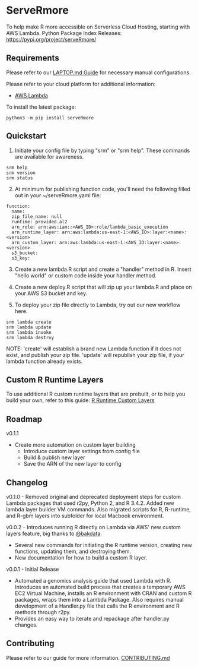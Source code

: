 # ServeRmore

To help make R more accessible on Serverless Cloud Hosting, starting with AWS Lambda.
Python Package Index Releases: https://pypi.org/project/serveRmore/

## Requirements

Please refer to our [LAPTOP.md Guide](https://github.com/Origent/ServeRmore/blob/master/LAPTOP.md) for necessary manual configurations.

Please refer to your cloud platform for additional information:
* [AWS Lambda](AWS.md)

To install the latest package:
```
python3 -m pip install serveRmore
```

## Quickstart

1. Initiate your config file by typing "srm" or "srm help". These commands are available for awareness.  
```
srm help
srm version
srm status
```

2. At minimum for publishing function code, you'll need the following filled out in your ~/serveRmore.yaml file:
```
function:
  name:
  zip_file_name: null
  runtime: provided.al2
  arn_role: arn:aws:iam::<AWS_ID>:role/lambda_basic_execution
  arn_runtime_layer: arn:aws:lambda:us-east-1:<AWS_ID>:layer:<name>:<version>
  arn_custom_layer: arn:aws:lambda:us-east-1:<AWS_ID:layer:<name>:<version>
  s3_bucket:
  s3_key:
```

3. Create a new lambda.R script and create a "handler" method in R.  Insert "hello world" or custom code inside your handler method.

4. Create a new deploy.R script that will zip up your lambda.R and place on your AWS S3 bucket and key.

5. To deploy your zip file directly to Lambda, try out our new workflow here.
```
srm lambda create
srm lambda update
srm lambda invoke
srm lambda destroy
```

NOTE: 'create' will establish a brand new Lambda function if it does not exist, and publish your zip file.  'update' will republish your zip file, if your lambda function already exists.  

## Custom R Runtime Layers

To use additional R custom runtime layers that are prebuilt, or to help you build your own, refer to this guide: [R Runtime Custom Layers](custom_layer/README.md)

## Roadmap

v0.1.1
* Create more automation on custom layer building
    - Introduce custom layer settings from config file
    - Build & publish new layer
    - Save the ARN of the new layer to config

## Changelog

v0.1.0 - Removed original and deprecated deployment steps for custom Lambda packages that used r2py, Python 2, and R 3.4.2. Added new lambda layer builder VM commands.  Also migrated scripts for R, R-runtime, and R-gbm layers into subfolder for local Macbook environment.

v0.0.2 - Introduces running R directly on Lambda via AWS' new custom layers feature, big thanks to [@bakdata](https://github.com/bakdata).
* Several new commands for initiating the R runtime version, creating new functions, updating them, and destroying them.
* New documentation for how to build a custom R layer.

v0.0.1 - Initial Release
* Automated a genomics analysis guide that used Lambda with R.  Introduces an automated build process that creates a temporary AWS EC2 Virtual Machine, installs an R environment with CRAN and custom R packages, wraps them into a Lambda Package.  Also requires manual development of a Handler.py file that calls the R environment and R methods through r2py.
* Provides an easy way to iterate and repackage after handler.py changes.

## Contributing

Please refer to our guide for more information. [CONTRIBUTING.md](CONTRIBUTING.md)
